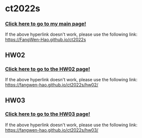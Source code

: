 # ct2022s

### [Click here to go to my main page!](https://FangWen-Hao.github.io/ct2022s)

If the above hyperlink doesn't work, please use the following link:  
https://FangWen-Hao.github.io/ct2022s  

## HW02
### [Click here to go to the HW02 page!](https://fangwen-hao.github.io/ct2022s/hw02/)

If the above hyperlink doesn't work, please use the following link:  
https://fangwen-hao.github.io/ct2022s/hw02/  

## HW03
### [Click here to go to the HW03 page!](https://fangwen-hao.github.io/ct2022s/hw03/)

If the above hyperlink doesn't work, please use the following link:  
https://fangwen-hao.github.io/ct2022s/hw03/  

